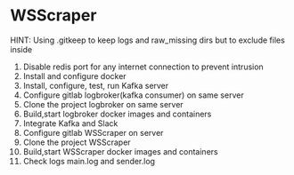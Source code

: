 # WSScraper

HINT: Using .gitkeep to keep logs and raw_missing dirs but to exclude files inside

1. Disable redis port for any internet connection to prevent intrusion
2. Install and configure docker
3. Install, configure, test, run Kafka server
4. Configure gitlab logbroker(kafka consumer) on same server
5. Clone the project logbroker on same server
6. Build,start logbroker docker images and containers
7. Integrate Kafka and Slack
8. Configure gitlab WSScraper on server
9. Clone the project WSScraper
10. Build,start WSScraper docker images and containers
11. Check logs main.log and sender.log
